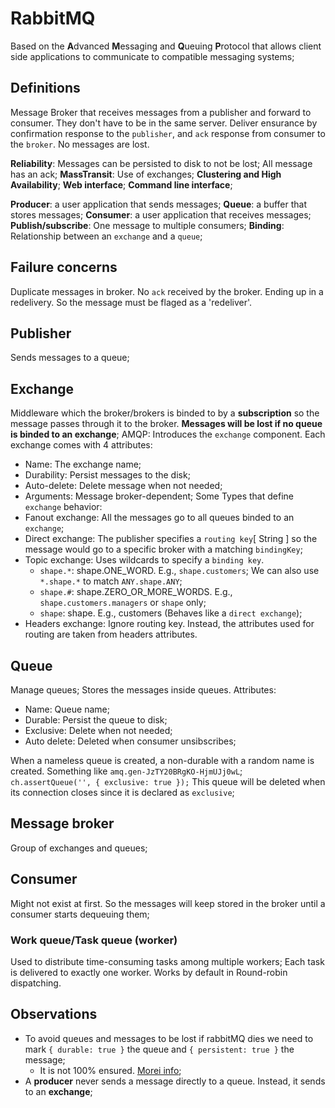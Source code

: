 # RabbitMQ
Based on the **A**dvanced **M**essaging and **Q**ueuing **P**rotocol that allows client side applications to communicate to compatible messaging systems;

## Definitions
Message Broker that receives messages from a publisher and forward to consumer.
They don't have to be in the same server.
Deliver ensurance by confirmation response to the `publisher`, and `ack` response from consumer to the `broker`. No messages are lost.

**Reliability**: Messages can be persisted to disk to not be lost; All message has an ack;
**MassTransit**: Use of exchanges;
**Clustering and High Availability**;
**Web interface**;
**Command line interface**;

**Producer**: a user application that sends messages;
**Queue**: a buffer that stores messages;
**Consumer**: a user application that receives messages;
**Publish/subscribe**: One message to multiple consumers;
**Binding**: Relationship between an `exchange` and a `queue`;

## Failure concerns
Duplicate messages in broker.
No `ack` received by the broker. Ending up in a redelivery. So the message must be flaged as a 'redeliver'.


## Publisher
Sends messages to a queue;

## Exchange
Middleware which the broker/brokers is binded to by a **subscription** so the message passes through it to the broker.
**Messages will be lost if no queue is binded to an exchange**;
AMQP: Introduces the `exchange` component.
Each exchange comes with 4 attributes:

- Name: The exchange name;
- Durability: Persist messages to the disk;
- Auto-delete: Delete message when not needed;
- Arguments: Message broker-dependent;
Some Types that define `exchange` behavior:
- Fanout exchange: All the messages go to all queues binded to an `exchange`;
- Direct exchange: The publisher specifies a `routing key`[ String ] so the message would go to a specific broker with a matching `bindingKey`;
- Topic exchange: Uses wildcards to specify a `binding key`.
	- `shape.*`: shape.ONE_WORD. E.g., `shape.customers`; We can also use `*.shape.*` to match `ANY.shape.ANY`;
	- `shape.#`: shape.ZERO_OR_MORE_WORDS. E.g., `shape.customers.managers` or `shape` only;
	- `shape`: shape. E.g., customers (Behaves like a `direct exchange`);
- Headers exchange: Ignore routing key. Instead, the attributes used for routing are taken from headers attributes.

## Queue
Manage queues;
Stores the messages inside queues.
Attributes:

- Name: Queue name;
- Durable: Persist the queue to disk;
- Exclusive: Delete when not needed;
- Auto delete: Deleted when consumer unsibscribes;

When a nameless queue is created, a non-durable with a random name is created. Something like `amq.gen-JzTY20BRgKO-HjmUJj0wL`;
`ch.assertQueue('', { exclusive: true });`
This queue will be deleted when its connection closes since it is declared as `exclusive`;


## Message broker
Group of exchanges and queues;

## Consumer
Might not exist at first. So the messages will keep stored in the broker until a consumer starts dequeuing them;

### Work queue/Task queue (worker)
Used to distribute time-consuming tasks among multiple workers;
Each task is delivered to exactly one worker.
Works by default in Round-robin dispatching.


## Observations
- To avoid queues and messages to be lost if rabbitMQ dies we need to mark `{ durable: true }` the queue and  `{ persistent: true }` the message;
	- It is not 100% ensured. [Morei info](https://www.rabbitmq.com/confirms.html);
- A **producer** never sends a message directly to a queue. Instead, it sends to an **exchange**;